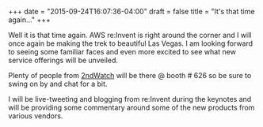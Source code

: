 +++
date  = "2015-09-24T16:07:36-04:00"
draft = false
title = "It's that time again..."
+++

Well it is that time again. AWS re:Invent is right around the corner and I will 
once again be making the trek to beautiful Las Vegas. I am looking forward to 
seeing some familiar faces and even more excited to see what new service 
offerings will be unveiled.

Plenty of people from [2ndWatch](https://2ndwatch.com) will be there @ booth # 626 
so be sure to swing on by and chat for a bit.

I will be live-tweeting and blogging from re:Invent during the keynotes and will 
be providing some commentary around some of the new products from various vendors.

